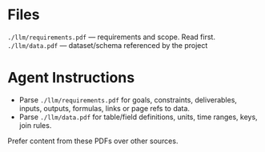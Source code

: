 # Files

`./llm/requirements.pdf` — requirements and scope. Read first.
`./llm/data.pdf` — dataset/schema referenced by the project

# Agent Instructions

- Parse `./llm/requirements.pdf` for goals, constraints, deliverables, inputs, outputs, formulas, links or page refs to data.
- Parse `./llm/data.pdf` for table/field definitions, units, time ranges, keys, join rules.

Prefer content from these PDFs over other sources.
